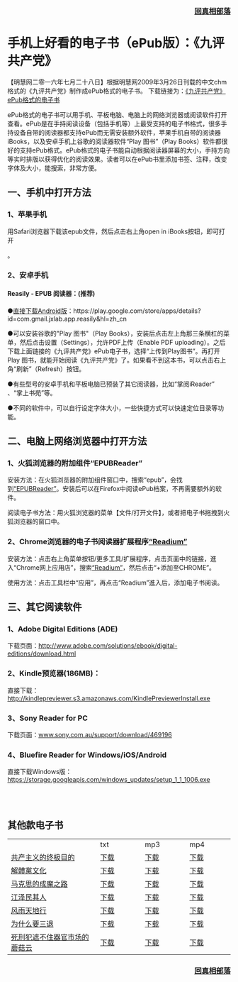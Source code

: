 
<div align="right" class="zxbl">
	<h3><a href="https://git.io/goal" target="_blank">回真相部落</a></h3>
</div> 

<h1>手机上好看的电子书（ePub版）：《九评共产党》</h1>
<p>【明慧网二零一六年七月二十八日】根据明慧网2009年3月26日刊载的中文chm格式的《九评共产党》制作成ePub格式的电子书。 下载链接为：<a href="https://git.io/9ping" target="_blank">《九评共产党》ePub格式的电子书</a></p>

<p>ePub格式的电子书可以用手机、平板电脑、电脑上的网络浏览器或阅读软件打开查看。ePub是在手持阅读设备（包括手机等）上最受支持的电子书格式，很多手持设备自带的阅读器都支持ePub而无需安装额外软件，苹果手机自带的阅读器iBooks，以及安卓手机上谷歌的阅读器软件“Play 图书”（Play Books）软件都很好的支持ePub格式。ePub格式的电子书能自动根据阅读器屏幕的大小，手持方向等实时排版以获得优化的阅读效果。读者可以在ePub书里添加书签、注释，改变字体及大小，能搜索，非常方便。</p>

<h2>一、手机中打开方法</h2>
<h3>1、苹果手机</h3>
<p>用Safari浏览器下载该epub文件，然后点击右上角open in iBooks按钮，即可打开</p>。
<h3>2、安卓手机</h3>

<h4>Reasily - EPUB 阅读器：(推荐)</h4>
<p><span class="circle">●</span><a href="https://play.google.com/store/apps/details?id=com.gmail.jxlab.app.reasily&hl=zh_cn" target="_blank">直接下载Android版</a>：https://play.google.com/store/apps/details?id=com.gmail.jxlab.app.reasily&hl=zh_cn</p>
<p><span class="circle">●</span>可以安装谷歌的"Play 图书"（Play Books），安装后点击左上角那三条横杠的菜单，然后点击设置（Settings），允许PDF上传（Enable PDF uploading）。之后下载上面链接的《九评共产党》ePub电子书，选择“上传到Play图书”。再打开Play 图书，就能开始阅读《九评共产党》了。如果看不到这本书，可以点击右上角“刷新”（Refresh）按钮。</p>
<p><span class="circle">●</span>有些型号的安卓手机和平板电脑已预装了其它阅读器，比如“掌阅iReader” 、“掌上书苑”等。</p>
<p><span class="circle">●</span>不同的软件中，可以自行设定字体大小，一些快捷方式可以快速定位目录等功能。</p>

<h2>二、电脑上网络浏览器中打开方法</h2>
<h3>1、火狐浏览器的附加组件“EPUBReader”</h3>
<p>安装方法：在火狐浏览器的附加组件窗口中，搜索“epub”，会找到<a href="https://addons.mozilla.org/zh-CN/firefox/addon/epubreader/" target="_blank">“EPUBReader”</a>。安装后可以在Firefox中阅读ePub档案，不再需要额外的软件。</p>

<p>阅读电子书方法：用火狐浏览器的菜单【文件/打开文件】，或者把电子书拖拽到火狐浏览器的窗口中。</p>
<h3>2、Chrome浏览器的电子书阅读器扩展程序<a href="https://chrome.google.com/webstore/detail/readium/fepbnnnkkadjhjahcafoaglimekefifl" target="_blank">“Readium”</a></h3>
<p>安装方法：点击右上角菜单按钮/更多工具/扩展程序，点击页面中的链接，進入“Chrome网上应用店”，搜索<a href="https://chrome.google.com/webstore/detail/readium/fepbnnnkkadjhjahcafoaglimekefifl" target="_blank">“Readium”</a>，然后点击“+添加至CHROME”。</p>


<p>使用方法：点击工具栏中“应用”，再点击“Readium”進入后，添加电子书阅读。</p>


<h2>三、其它阅读软件</h2>
<h3>1、Adobe Digital Editions (ADE)</h3>
<p>下载页面：<a href="http://www.adobe.com/solutions/ebook/digital-editions/download.html">http://www.adobe.com/solutions/ebook/digital-editions/download.html</a></p>


<h3>2、Kindle预览器(186MB)：</h3>
<p>直接下载：<a href="http://kindlepreviewer.s3.amazonaws.com/KindlePreviewerInstall.exe">http://kindlepreviewer.s3.amazonaws.com/KindlePreviewerInstall.exe</a></p>


<h3>3、Sony Reader for PC</h3>
<p>下载页面：<a href="www.sony.com.au/support/download/469196">www.sony.com.au/support/download/469196</a></p>


<h3>4、Bluefire Reader for Windows/iOS/Android</h3>
<p>直接下载Windows版：<a href="https://storage.googleapis.com/windows_updates/setup_1_1_1006.exe">https://storage.googleapis.com/windows_updates/setup_1_1_1006.exe</a></p>
<br><br>
<h2>其他款电子书</h2>
<table width="880px">
<tr>
	<td width="40%"></td>
	<td width="20%"><span class="circle2">txt</span></td>
	<td width="20%"><span class="circle2">mp3</span></td>
	<td><span class="circle2">mp4</span></td>
</tr>
<tr>
	<td><a href="https://git.io/8k">共产主义的终极目的</a></td>
	<td><a href="https://git.io/jtdwh">下载</a></td>
	<td><a href="https://git.io/mks">下载</a></td>
	<td><a href="https://git.io/jzmqr">下载</a></td>
</tr>
<tr>
	<td><a href="https://git.io/8k">解體黨文化</a></td>
	<td><a href="https://git.io/jtdwh">下载</a></td>
	<td><a href="https://git.io/mks">下载</a></td>
	<td><a href="https://git.io/jzmqr">下载</a></td>
</tr>
<tr>
	<td><a href="https://git.io/8k">马克思的成魔之路</a></td>
	<td><a href="https://git.io/jtdwh">下载</a></td>
	<td><a href="https://git.io/mks">下载</a></td>
	<td><a href="https://git.io/jzmqr">下载</a></td>
</tr>
<tr>
	<td><a href="https://git.io/8k">江泽民其人</a></td>
	<td><a href="https://git.io/jtdwh">下载</a></td>
	<td><a href="https://git.io/mks">下载</a></td>
	<td><a href="https://git.io/jzmqr">下载</a></td>
</tr>
<tr>
	<td><a href="https://git.io/8k">风雨天地行</a></td>
	<td><a href="https://git.io/jtdwh">下载</a></td>
	<td><a href="https://git.io/mks">下载</a></td>
	<td><a href="https://git.io/jzmqr">下载</a></td>
</tr>
<tr>
	<td><a href="https://git.io/8k">为什么要三退</a></td>
	<td><a href="https://git.io/jtdwh">下载</a></td>
	<td><a href="https://git.io/mks">下载</a></td>
	<td><a href="https://git.io/jzmqr">下载</a></td>
</tr>
<tr>
	<td><a href="https://git.io/8k">死刑犯遮不住器官市场的蘑菇云</a></td>
	<td><a href="https://git.io/jtdwh">下载</a></td>
	<td><a href="https://git.io/mks">下载</a></td>
	<td><a href="https://git.io/jzmqr">下载</a></td>
</tr>
</table>

<div align="right" class="zxbl">
	<h3><a href="https://git.io/goal" target="_blank">回真相部落</a></h3>
</div> 
